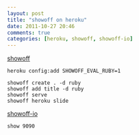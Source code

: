```yaml
---
layout: post
title: "showoff on heroku"
date: 2011-10-27 20:46
comments: true
categories: [heroku, showoff, showoff-io]
---
```


[showoff](https://github.com/schacon/showoff)

    heroku config:add SHOWOFF_EVAL_RUBY=1

    showoff create . -d ruby
    showoff add title -d ruby
    showoff serve
    showoff heroku slide

[showoff-io](http://showoff.io/)

    show 9090


